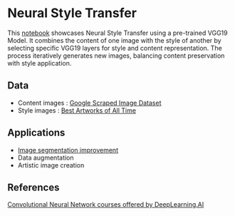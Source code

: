 # Neural Style Transfer

This [notebook](neural_style_transfer_dl.ipynb) showcases Neural Style Transfer using a pre-trained VGG19 Model. It combines the content of one image with the style of another by selecting specific VGG19 layers for style and content representation. 
The process iteratively generates new images, balancing content preservation with style application. 

## Data 

  - Content images : [Google Scraped Image Dataset](https://www.kaggle.com/datasets/duttadebadri/image-classification)
  - Style images : [Best Artworks of All Time](https://www.kaggle.com/datasets/ikarus777/best-artworks-of-all-time)

## Applications 

  - [Image segmentation improvement](https://arxiv.org/abs/1909.09716#:~:text=Recent%20years%2C%20deep%20neural%20networks,in%20medical%20image%20segmentation%20problem.&text=Specifically%2C%20neural%20style%20transfer%20algorithm,%2C%20contrast%2C%20texture%2C%20etc.)
  - Data augmentation
  - Artistic image creation

## References

[Convolutional Neural Network courses offered by DeepLearning.AI](https://www.coursera.org/learn/convolutional-neural-networks?specialization=deep-learning)

